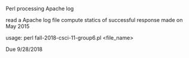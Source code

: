 Perl processing Apache log

read a Apache log file
compute statics of successful response made on May 2015

usage:
perl fall-2018-csci-11-group6.pl <file_name>

Due 9/28/2018